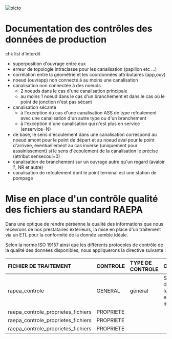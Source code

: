 ![picto](/doc/img/Logo_web-GeoCompiegnois.png)

# Documentation des contrôles des données de production

chk list d'interdit
* superposition d'ouvrage entre eux
* erreur de topologie intraclasse pour les canalisation (papillon etc ...)
* corrélation entre la géométrie et les coordonnées attributaires (app,ouv)
* noeud (ouv/app) non connecté à au moins une canalisation
* canalisation non connectée à des noeuds
  * 2 noeuds dans le cas d'une canalisation principale
  * au moins 1 noeud dans le cas d'un branchement et dans le cas où le point de jonction n'est pas sécant
* canalisation sécante
  * à l'exception du cas d'une canalisation ASS de type refoulement avec une canalisation d'un autre type ou d'un branchement
  * à l'exception d'une canalisation qui n'est plus en service (enservice=N)
* de base, le sens d'écoulement dans une canalisation correspond au noeud amont pour le point de départ et au noeud aval pour le point d'arrivée, éventuellement au cas inverse (uniquement pour assainissement) si le sens d'écoulement de la canalisation le précise (attribut sensecoul=0)
* canalisation de branchement sur un ouvrage autre qu'un regard (avaloir ?, NR et autre)
* canalisation de refoulement dont le point terminal est une station de pompage

# Mise en place d'un contrôle qualité des fichiers au standard RAEPA

Dans une optique de rendre péréenne la qualité des informations que nous recevrons de nos prestataires extérieurs, la mise en place d'un traitement via un ETL pour la conformité de la donnée semble idéale.

Selon la norme ISO 19157 ainsi que les différents protocoles de contrôle de la qualité des données disponibles, nous appliquerons la directive suivante :

|FICHIER DE TRAITEMENT|CONTROLE|TYPE DE CONTROLE|COMMENTAIRES|
|:---|:---|:---|:---|
|rapea_controle|GENERAL|général|Script permettant de lancer tous les traitements en une seule manipulation|
|raepa_controle_proprietes_fichiers|PROPRIETE||
|raepa_controle_proprietes_fichiers|PROPRIETE||
|raepa_controle_proprietes_fichiers|PROPRIETE||

